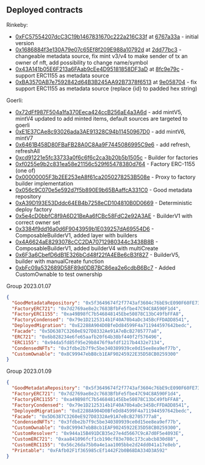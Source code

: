 ## Deployed contracts
Rinkeby:
* [0xFC57554207dcC3C19b1467831670c222a216C33f](https://rinkeby.etherscan.io/address/0xFC57554207dcC3C19b1467831670c222a216C33f) at [6767a33a](https://github.com/1frag/nft-factory-v1/commit/6767a33a6804b52a5c3c2ddcc705b31df6e5f676) - initial version
* [0x1686884f3e130A79e07c65Ef8f209E988a10792d](https://rinkeby.etherscan.io/address/0x1686884f3e130A79e07c65Ef8f209E988a10792d) at [2dd77bc3](https://github.com/1frag/nft-factory-v1/commit/2dd77bc34071a1d3e3dca511d556f8f4e57e833b) - changeable metadata source, fix mint v3/v4 to make sender of tx an owner of nft, add possibility to change name/symbol
* [0x43A141b05E6F213a6FAab9cEe4D95181858DF3aD](https://rinkeby.etherscan.io/address/0x43A141b05E6F213a6FAab9cEe4D95181858DF3aD) at [8fc9e79c](https://github.com/1frag/nft-factory-v1/commit/8fc9e79cba240f197d8d4b5938c7368658199a14) - support ERC1155 as metadata source
* [0xBA3570AB7e7592842d64B3B245AA92B7378f6513](https://rinkeby.etherscan.io/address/0xBA3570AB7e7592842d64B3B245AA92B7378f6513) at [9e058704](https://github.com/1frag/nft-factory-v1/commit/9e058704b22991a0f301fd77cc99002018c0a8fc) - fix support ERC1155 as metadata source (replace {id} to padded hex string)

Goerli:
* [0x72dFf987F504a1fa370Eeca424ccB256aE4a3A6d](https://goerli.etherscan.io/address/0x72dFf987F504a1fa370Eeca424ccB256aE4a3A6d) - add mintV5, mintV4 updated to add minted items, default sources are targeted to goerli
* [0xE1E37CAe8c93026ada3AE91328C94b11450967D0](https://goerli.etherscan.io/address/0xE1E37CAe8c93026ada3AE91328C94b11450967D0) - add mintV6, mintV7
* [0x6461B458D80FBaFB28A0C8Aa9F7445086995C9e6](https://goerli.etherscan.io/address/0x6461B458D80FBaFB28A0C8Aa9F7445086995C9e6) - add refresh, refreshAll
* [0xcd91221e5fc33733a0f6c6f6c2ca3b20b5b1505c](https://goerli.etherscan.io/address/0xcd91221e5fc33733a0f6c6f6c2ca3b20b5b1505c) - Builder for factories
* [0xf0255e9b2c831ea58e21156c529f65478380d764](https://goerli.etherscan.io/address/0xf0255e9b2c831ea58e21156c529f65478380d764) - Factory ERC-1155 (one of)
* [0x00000005F3b2EE253eA8f61ca2050278253B508e](https://goerli.etherscan.io/address/0x00000005F3b2EE253eA8f61ca2050278253B508e) - Proxy to factory builder implementation
* [0x056c9C070e5e592d7f5b890E9b65BAaffcA331C0](https://goerli.etherscan.io/address/0x056c9C070e5e592d7f5b890E9b65BAaffcA331C0) - Good metadata repository
* [0xA39D193E53Dddc64EB4b7258eCD104810B0D0669](https://goerli.etherscan.io/address/0xA39D193E53Dddc64EB4b7258eCD104810B0D0669) - Deterministic deploy factory
* [0x5e4cD0bbfC8f9A6D21BeAa6fCBc58FdC2e92A3AE](https://goerli.etherscan.io/address/0x5e4cD0bbfC8f9A6D21BeAa6fCBc58FdC2e92A3AE) - BuilderV1 with correct owner set
* [0x3384f9dd16a0d6F9043959b1E039257dA69554D6](https://goerli.etherscan.io/address/0x3384f9dd16a0d6F9043959b1E039257dA69554D6) - ComposableBuilderV1, added layer with builders
* [0x4A6624aE8293078cCC2DA70712980344c3438B8B](https://goerli.etherscan.io/address/0x4A6624aE8293078cCC2DA70712980344c3438B8B) - ComposableBuilderV1, added builderV4 with multiCreate
* [0x6F3a6CbefD6dB1E326bCd48f22fA4EBe6cB3f827](https://goerli.etherscan.io/address/0x6F3a6CbefD6dB1E326bCd48f22fA4EBe6cB3f827) - BuilderV5, builder with manualCreate function
* [0xbFc09a532689D58F89d0DB7BC86ea2e6cdbB6Bc7](https://goerli.etherscan.io/address/0xbFc09a532689D58F89d0DB7BC86ea2e6cdbB6Bc7) - Added CustomOwnable to test ownership

Group 2023.01.07
```json
{
  "GoodMetadataRepository": "0x5f3649674f2f7743af3604c76bE9cE090F60FE73",
  "FactoryERC721": "0x7d2769ae8e2c7683BfbFe5fbe47C94C8A590F1d4",
  "FactoryERC1155": "0xa49B98fC7b546848145Ebe50878C13bC49fbFFA8",
  "FactoryCondensed": "0x79e1D2125314b1F40A70b4aDc345BcFFDADD8541",
  "DeployedMigration": "0xE2288A904D0BfeDd84599F4a711944597642bedc",
  "Facade": "0x5D6387C3260eE927D8332Ae91A7eBcB2705777a8",
  "ERC721": "0x6b828234e6fe65aafb20f64b38bf440f2f576496",
  "ERC1155": "0x94da5fd85f95e29b8476f9afdf1217b4432e7134",
  "CondensedNFTs": "0x3fdbe2b7f9c5be340389939ce0d15ee8ea9ef77b",
  "CustomOwnable": "0x8C99947ebB8cb1EAF90245922E35D58CB0259300"
}
```
Group 2023.01.09
```json
{
  "GoodMetadataRepository": "0x5f3649674f2f7743af3604c76bE9cE090F60FE73",
  "FactoryERC721": "0x7d2769ae8e2c7683BfbFe5fbe47C94C8A590F1d4",
  "FactoryERC1155": "0xa49B98fC7b546848145Ebe50878C13bC49fbFFA8",
  "FactoryCondensed": "0x79e1D2125314b1F40A70b4aDc345BcFFDADD8541",
  "DeployedMigration": "0xE2288A904D0BfeDd84599F4a711944597642bedc",
  "Facade": "0x5D6387C3260eE927D8332Ae91A7eBcB2705777a8",
  "CondensedNFTs": "0x3fdbe2b7f9c5be340389939ce0d15ee8ea9ef77b",
  "CustomOwnable": "0x8C99947ebB8cb1EAF90245922E35D58CB0259300",
  "CustomResolver": "0x944a15B491DCB35e27e4d5667C9cA7d0F5e4093E",
  "CustomERC721": "0xaa841096fcf1cb190cf83e708c173cabcb830d88",
  "CustomERC1155": "0x56c26da75b0a4e1aa1005bbe2d24dd041a17e8eb",
  "Printable": "0xFAfb02F1f365985cEf1442F2b0B68DA334D3A592"
}
```